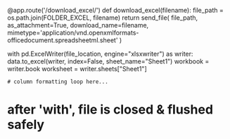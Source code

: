 @app.route('/download_excel/<filename>')
def download_excel(filename):
    file_path = os.path.join(FOLDER_EXCEL, filename)
    return send_file(
        file_path,
        as_attachment=True,
        download_name=filename,
        mimetype='application/vnd.openxmlformats-officedocument.spreadsheetml.sheet'
    )

with pd.ExcelWriter(file_location, engine="xlsxwriter") as writer:
    data.to_excel(writer, index=False, sheet_name="Sheet1")
    workbook  = writer.book
    worksheet = writer.sheets["Sheet1"]

    # column formatting loop here...

# after 'with', file is closed & flushed safely
